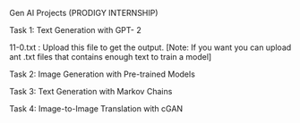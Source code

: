 Gen AI Projects (PRODIGY INTERNSHIP)

Task 1: Text Generation with GPT- 2 

11-0.txt : Upload this file to get the output.
[Note: If you want you can upload ant .txt files that contains enough text to train a model] 

Task 2: Image Generation with Pre-trained Models

Task 3: Text Generation with Markov Chains

Task 4: Image-to-Image Translation with cGAN
